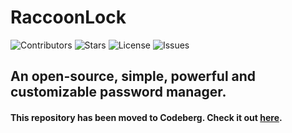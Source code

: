 # RaccoonLock
![Contributors](https://img.shields.io/github/contributors/Autumn64/RaccoonLock)
![Stars](https://img.shields.io/github/stars/Autumn64/RaccoonLock)
![License](https://img.shields.io/github/license/Autumn64/RaccoonLock)
![Issues](https://img.shields.io/github/issues/Autumn64/RaccoonLock)
## An open-source, simple, powerful and customizable password manager.

#### This repository has been moved to Codeberg. Check it out [here](https://codeberg.org/Autumn64/RaccoonLock).
